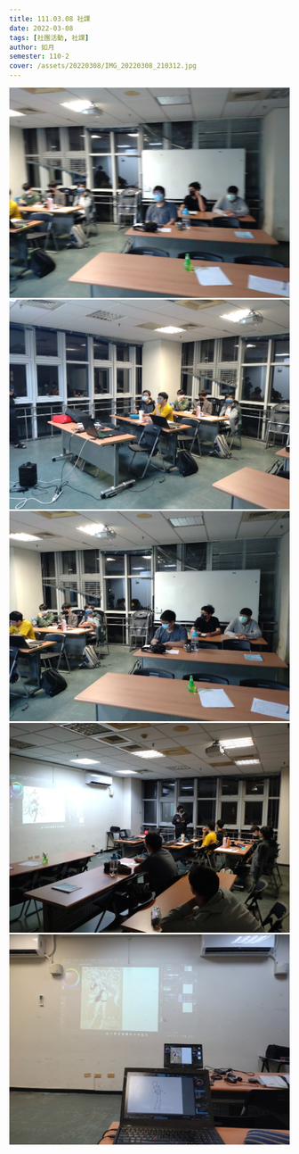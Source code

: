 ```yaml
---
title: 111.03.08 社課
date: 2022-03-08
tags: [社團活動, 社課]
author: 如月
semester: 110-2
cover: /assets/20220308/IMG_20220308_210312.jpg
---
```


![](/assets/20220308/IMG_20220308_210307.jpg)
![](/assets/20220308/IMG_20220308_210309.jpg)
![](/assets/20220308/IMG_20220308_210312.jpg)
![](/assets/20220308/IMG_20220308_211857.jpg)
![](/assets/20220308/IMG_20220308_221732.jpg)
